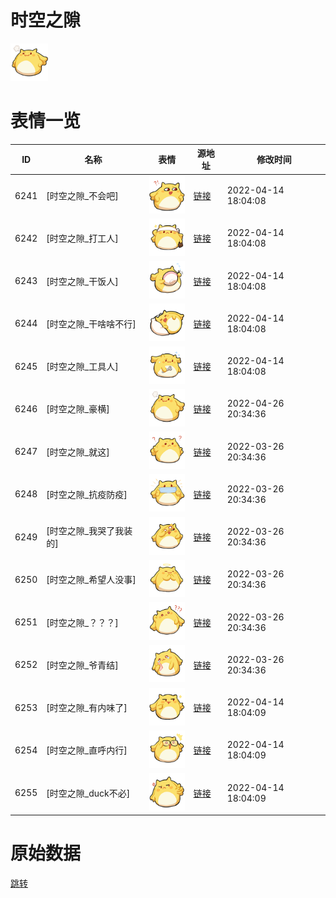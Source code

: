 # 时空之隙

<img src="./cover.png" height="60" alt="cover" />

# 表情一览

|ID|名称|表情|源地址|修改时间|
|----|----|----|----|----|
|6241|[时空之隙_不会吧]|<img src="./pic/006241_%5B时空之隙_不会吧%5D.png" height="60" alt="不会吧"/>|[链接](http://i0.hdslb.com/bfs/emote/1207fd495b4ace0bce764e1b651cee209c0e34b5.png)|2022-04-14 18:04:08|
|6242|[时空之隙_打工人]|<img src="./pic/006242_%5B时空之隙_打工人%5D.png" height="60" alt="打工人"/>|[链接](http://i0.hdslb.com/bfs/emote/164b9835f4a933b90675abc971510342ad690425.png)|2022-04-14 18:04:08|
|6243|[时空之隙_干饭人]|<img src="./pic/006243_%5B时空之隙_干饭人%5D.png" height="60" alt="干饭人"/>|[链接](http://i0.hdslb.com/bfs/emote/350a3385c71b123c122fc676cd0fe32eac93488d.png)|2022-04-14 18:04:08|
|6244|[时空之隙_干啥啥不行]|<img src="./pic/006244_%5B时空之隙_干啥啥不行%5D.png" height="60" alt="干啥啥不行"/>|[链接](http://i0.hdslb.com/bfs/emote/690203f6d0d486d52f773a6177907ea00484dd5f.png)|2022-04-14 18:04:08|
|6245|[时空之隙_工具人]|<img src="./pic/006245_%5B时空之隙_工具人%5D.png" height="60" alt="工具人"/>|[链接](http://i0.hdslb.com/bfs/emote/65c7dc575ad839b20a2f0fad83e7a34b703d195f.png)|2022-04-14 18:04:08|
|6246|[时空之隙_豪横]|<img src="./pic/006246_%5B时空之隙_豪横%5D.png" height="60" alt="豪横"/>|[链接](http://i0.hdslb.com/bfs/emote/863df07fe465436986a9be26546592fd30b2cc8a.png)|2022-04-26 20:34:36|
|6247|[时空之隙_就这]|<img src="./pic/006247_%5B时空之隙_就这%5D.png" height="60" alt="就这"/>|[链接](http://i0.hdslb.com/bfs/emote/0d0c7eee65b1a9c03f52a8a344741c38f3849bd2.png)|2022-03-26 20:34:36|
|6248|[时空之隙_抗疫防疫]|<img src="./pic/006248_%5B时空之隙_抗疫防疫%5D.png" height="60" alt="抗疫防疫"/>|[链接](http://i0.hdslb.com/bfs/emote/9309ab9a64335f4560a4c66e340d56b1c6bc67f7.png)|2022-03-26 20:34:36|
|6249|[时空之隙_我哭了我装的]|<img src="./pic/006249_%5B时空之隙_我哭了我装的%5D.png" height="60" alt="我哭了我装的"/>|[链接](http://i0.hdslb.com/bfs/emote/b463069db5d9cb1425f262cc342406c542446370.png)|2022-03-26 20:34:36|
|6250|[时空之隙_希望人没事]|<img src="./pic/006250_%5B时空之隙_希望人没事%5D.png" height="60" alt="希望人没事"/>|[链接](http://i0.hdslb.com/bfs/emote/c3b73e51703e29919be6040917d69154d8eec858.png)|2022-03-26 20:34:36|
|6251|[时空之隙_？？？]|<img src="./pic/006251_%5B时空之隙_？？？%5D.png" height="60" alt="？？？"/>|[链接](http://i0.hdslb.com/bfs/emote/3740809681ecafe8b7f0bd332583d9df81c5856d.png)|2022-03-26 20:34:36|
|6252|[时空之隙_爷青结]|<img src="./pic/006252_%5B时空之隙_爷青结%5D.png" height="60" alt="爷青结"/>|[链接](http://i0.hdslb.com/bfs/emote/598a331da81555456c4ce824cd89195a96c01834.png)|2022-03-26 20:34:36|
|6253|[时空之隙_有内味了]|<img src="./pic/006253_%5B时空之隙_有内味了%5D.png" height="60" alt="有内味了"/>|[链接](http://i0.hdslb.com/bfs/emote/616116510c97b8a0b380b9d015aac284ca800233.png)|2022-04-14 18:04:09|
|6254|[时空之隙_直呼内行]|<img src="./pic/006254_%5B时空之隙_直呼内行%5D.png" height="60" alt="直呼内行"/>|[链接](http://i0.hdslb.com/bfs/emote/b185dfb9ac76a2241238b164d109925346fc6cb3.png)|2022-04-14 18:04:09|
|6255|[时空之隙_duck不必]|<img src="./pic/006255_%5B时空之隙_duck不必%5D.png" height="60" alt="duck不必"/>|[链接](http://i0.hdslb.com/bfs/emote/b73b96617b2c4a4531a60dd30068268bf82a468f.png)|2022-04-14 18:04:09|

# 原始数据

[跳转](./raw.json)

